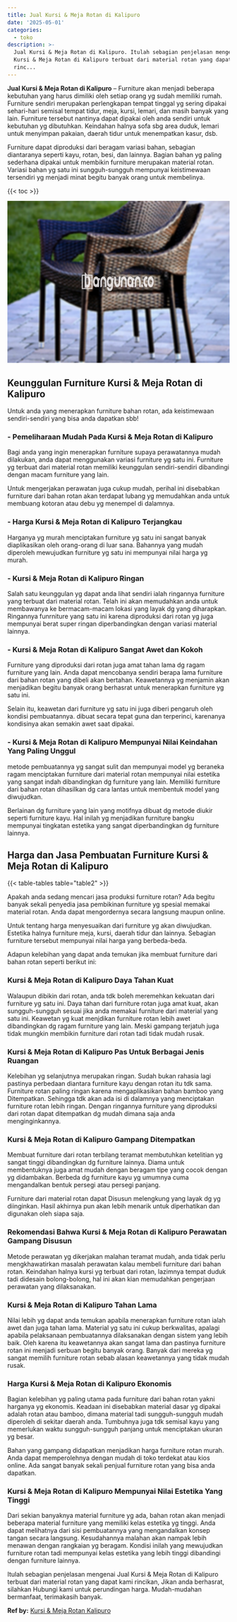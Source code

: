 ```yaml
---
title: Jual Kursi & Meja Rotan di Kalipuro
date: '2025-05-01'
categories:
  - toko
description: >-
  Jual Kursi & Meja Rotan di Kalipuro. Itulah sebagian penjelasan mengenai Jual
  Kursi & Meja Rotan di Kalipuro terbuat dari material rotan yang dapat kami
  rinc...
---
```


**Jual Kursi & Meja Rotan di Kalipuro** – Furniture akan menjadi beberapa kebutuhan yang harus dimiliki oleh setiap orang yg sudah memiliki rumah. Furniture sendiri merupakan perlengkapan tempat tinggal yg sering dipakai sehari-hari semisal tempat tidur, meja, kursi, lemari, dan masih banyak yang lain. Furniture tersebut nantinya dapat dipakai oleh anda sendiri untuk kebutuhan yg dibutuhkan. Keindahan halnya sofa sbg area duduk, lemari untuk menyimpan pakaian, daerah tidur untuk menempatkan kasur, dsb.

Furniture dapat diproduksi dari beragam variasi bahan, sebagian diantaranya seperti kayu, rotan, besi, dan lainnya. Bagian bahan yg paling sederhana dipakai untuk membikin furniture merupakan material rotan. Variasi bahan yg satu ini sungguh-sungguh mempunyai keistimewaan tersendiri yg menjadi minat begitu banyak orang untuk membelinya.

{{< toc >}}

![Jual Kursi & Meja Rotan di Kalipuro](/images/kursi-meja-rotan-murah29.png)

## Keunggulan Furniture Kursi & Meja Rotan di Kalipuro

Untuk anda yang menerapkan furniture bahan rotan, ada keistimewaan sendiri-sendiri yang bisa anda dapatkan sbb!

### \- Pemeliharaan Mudah Pada Kursi & Meja Rotan di Kalipuro

Bagi anda yang ingin menerapkan furniture supaya perawatannya mudah dilakukan, anda dapat menggunakan variasi furniture yg satu ini. Furniture yg terbuat dari material rotan memiliki keunggulan sendiri-sendiri dibandingi dengan macam furniture yang lain.

Untuk mengerjakan perawatan juga cukup mudah, perihal ini disebabkan furniture dari bahan rotan akan terdapat lubang yg memudahkan anda untuk membuang kotoran atau debu yg menempel di dalamnya.

### \- Harga Kursi & Meja Rotan di Kalipuro Terjangkau

Harganya yg murah menciptakan furniture yg satu ini sangat banyak diaplikasikan oleh orang-orang di luar sana. Bahannya yang mudah diperoleh mewujudkan furniture yg satu ini mempunyai nilai harga yg murah.

### \- Kursi & Meja Rotan di Kalipuro Ringan

Salah satu keunggulan yg dapat anda lihat sendiri ialah ringannya furniture yang terbuat dari material rotan. Telah ini akan memudahkan anda untuk membawanya ke bermacam-macam lokasi yang layak dg yang diharapkan. Ringannya funrniture yang satu ini karena diproduksi dari rotan yg juga mempunyai berat super ringan diperbandingkan dengan variasi material lainnya.

### \- Kursi & Meja Rotan di Kalipuro Sangat Awet dan Kokoh

Furniture yang diproduksi dari rotan juga amat tahan lama dg ragam furniture yang lain. Anda dapat mencobanya sendiri berapa lama furniture dari bahan rotan yang dibeli akan bertahan. Keawetannya yg menjamin akan menjadikan begitu banyak orang berhasrat untuk menerapkan furniture yg satu ini.

Selain itu, keawetan dari furniture yg satu ini juga diberi pengaruh oleh kondisi pembuatannya. dibuat secara tepat guna dan terperinci, karenanya kondisinya akan semakin awet saat dipakai.

### \- Kursi & Meja Rotan di Kalipuro Mempunyai Nilai Keindahan Yang Paling Unggul

metode pembuatannya yg sangat sulit dan mempunyai model yg beraneka ragam menciptakan furniture dari material rotan mempunyai nilai estetika yang sangat indah dibandingkan dg furniture yang lain. Memiliki furniture dari bahan rotan dihasilkan dg cara lantas untuk membentuk model yang diwujudkan.

Berlainan dg furniture yang lain yang motifnya dibuat dg metode diukir seperti furniture kayu. Hal inilah yg menjadikan furniture bangku mempunyai tingkatan estetika yang sangat diperbandingkan dg furniture lainnya.

## Harga dan Jasa Pembuatan Furniture Kursi & Meja Rotan di Kalipuro

{{< table-tables table="table2" >}}

Apakah anda sedang mencari jasa produksi furniture rotan? Ada begitu banyak sekali penyedia jasa pembikinan furniture yg spesial memakai material rotan. Anda dapat mengordernya secara langsung maupun online.

Untuk tentang harga menyesuaikan dari furniture yg akan diwujudkan. Estetika halnya furniture meja, kursi, daerah tidur dan lainnya. Sebagian furniture tersebut mempunyai nilai harga yang berbeda-beda.

Adapun kelebihan yang dapat anda temukan jika membuat furniture dari bahan rotan seperti berikut ini:

### Kursi & Meja Rotan di Kalipuro Daya Tahan Kuat

Walaupun dibikin dari rotan, anda tdk boleh meremehkan kekuatan dari furniture yg satu ini. Daya tahan dari furniture rotan juga amat kuat, akan sungguh-sungguh sesuai jika anda memakai furniture dari material yang satu ini. Keawetan yg kuat menjdikan furniture rotan lebih awet dibandingkan dg ragam furniture yang lain. Meski gampang terjatuh juga tidak mungkin membikin furniture dari rotan tadi tidak mudah rusak.

### Kursi & Meja Rotan di Kalipuro Pas Untuk Berbagai Jenis Ruangan

Kelebihan yg selanjutnya merupakan ringan. Sudah bukan rahasia lagi pastinya perbedaan diantara furniture kayu dengan rotan itu tdk sama. Furniture rotan paling ringan karena mengaplikasikan bahan bamboo yang Ditempatkan. Sehingga tdk akan ada isi di dalamnya yang menciptakan furniture rotan lebih ringan. Dengan ringannya furniture yang diproduksi dari rotan dapat ditempatkan dg mudah dimana saja anda menginginkannya.

### Kursi & Meja Rotan di Kalipuro Gampang Ditempatkan

Membuat furniture dari rotan terbilang teramat membutuhkan ketelitian yg sangat tinggi dibandingkan dg furniture lainnya. Diama untuk membentuknya juga amat mudah dengan beragam tipe yang cocok dengan yg didambakan. Berbeda dg furniture kayu yg umumnya cuma mengandalkan bentuk persegi atau persegi panjang.

Furniture dari material rotan dapat Disusun melengkung yang layak dg yg diinginkan. Hasil akhirnya pun akan lebih menarik untuk diperhatikan dan digunakan oleh siapa saja.

### Rekomendasi Bahwa Kursi & Meja Rotan di Kalipuro Perawatan Gampang Disusun

Metode perawatan yg dikerjakan malahan teramat mudah, anda tidak perlu mengkhawatirkan masalah perawatan kalau membeli furniture dari bahan rotan. Keindahan halnya kursi yg terbuat dari rotan, lazimnya tempat duduk tadi didesain bolong-bolong, hal ini akan kian memudahkan pengerjaan perawatan yang dilaksanakan.

### Kursi & Meja Rotan di Kalipuro Tahan Lama

Nilai lebih yg dapat anda temukan apabila menerapkan furniture rotan ialah awet dan juga tahan lama. Material yg satu ini cukup berkwalitas, apalagi apabila pelaksanaan pembuatannya dilaksanakan dengan sistem yang lebih baik. Oleh karena itu keawetannya akan sangat lama dan pastinya furniture rotan ini menjadi serbuan begitu banyak orang. Banyak dari mereka yg sangat memilih furniture rotan sebab alasan keawetannya yang tidak mudah rusak.

### Harga Kursi & Meja Rotan di Kalipuro Ekonomis

Bagian kelebihan yg paling utama pada furniture dari bahan rotan yakni harganya yg ekonomis. Keadaan ini disebabkan material dasar yg dipakai adalah rotan atau bamboo, dimana material tadi sungguh-sungguh mudah diperoleh di sekitar daerah anda. Tumbuhnya juga tdk semisal kayu yang memerlukan waktu sungguh-sungguh panjang untuk menciptakan ukuran yg besar.

Bahan yang gampang didapatkan menjadikan harga furniture rotan murah. Anda dapat memperolehnya dengan mudah di toko terdekat atau kios online. Ada sangat banyak sekali penjual furniture rotan yang bisa anda dapatkan.

### Kursi & Meja Rotan di Kalipuro Mempunyai Nilai Estetika Yang Tinggi

Dari sekian banyaknya material furniture yg ada, bahan rotan akan menjadi beberapa material furniture yang memiliki kelas estetika yg tinggi. Anda dapat melihatnya dari sisi pembuatannya yang mengandalkan konsep tangan secara langsung. Kesudahannya malahan akan nampak lebih menawan dengan rangkaian yg beragam. Kondisi inilah yang mewujudkan furniture rotan tadi mempunyai kelas estetika yang lebih tinggi dibandingi dengan furniture lainnya.

Itulah sebagian penjelasan mengenai Jual Kursi & Meja Rotan di Kalipuro terbuat dari material rotan yang dapat kami rincikan, Jikan anda berhasrat, silahkan Hubungi kami untuk perundingan harga. Mudah-mudahan bermanfaat, terimakasih banyak.

**Ref by:** [Kursi & Meja Rotan Kalipuro](https://id.wikipedia.org/wiki/Kursi)
